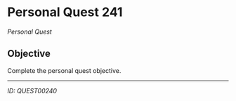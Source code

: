 # Personal Quest 241

*Personal Quest*

## Objective
Complete the personal quest objective.

---
*ID: QUEST00240*
